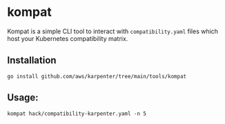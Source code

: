 # kompat

Kompat is a simple CLI tool to interact with `compatibility.yaml` files which host your Kubernetes compatibility matrix.

## Installation 

```
go install github.com/aws/karpenter/tree/main/tools/kompat
```

## Usage:

```
kompat hack/compatibility-karpenter.yaml -n 5
```
